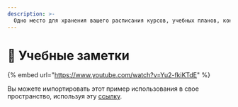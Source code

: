 ```yaml
---
description: >-
  Одно место для хранения вашего расписания курсов, учебных планов, конспектов, заданий и задач. Свяжите все это в графе для более глубокого анализа.
---
```


# 🍎 Учебные заметки

{% embed url="https://www.youtube.com/watch?v=Yu2-fkiKTdE" %}

Вы можете импортировать этот пример использования в свое пространство, используя эту [ссылку](https://gallery.any.coop/?experience=study\_hub).
